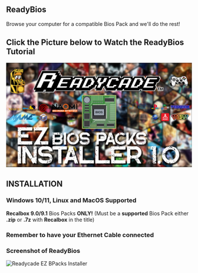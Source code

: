 

## ReadyBios
Browse your computer for a compatible Bios Pack and we'll do the rest!

## Click the Picture below to Watch the ReadyBios Tutorial
[![EZ Bios Packs](EZ_Bios_Packs.jpg)](https://www.youtube.com/watch?v=yJx-iqCVvvg)

## INSTALLATION

### Windows 10/11, Linux and MacOS Supported

**Recalbox 9.0/9.1** Bios Packs **ONLY!**
(Must be a **supported** Bios Pack either **.zip** or **.7z** with **Recalbox** in the title)

### Remember to have your Ethernet Cable connected

### Screenshot of ReadyBios
![Readycade EZ BPacks Installer](https://github.com/readycade/readybios/blob/master/readycade_biospack.PNG)
